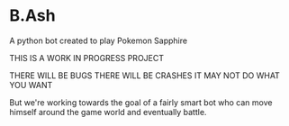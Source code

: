 # B.Ash
A python bot created to play Pokemon Sapphire

THIS IS A WORK IN PROGRESS PROJECT

THERE WILL BE BUGS
THERE WILL BE CRASHES
IT MAY NOT DO WHAT YOU WANT

But we're working towards the goal of a fairly smart bot who can move himself around the game world and eventually battle.
